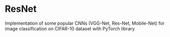 # ResNet
Implementation of some popular CNNs (VGG-Net, Res-Net, Mobile-Net) for image classification on CIFAR-10 dataset with PyTorch library
